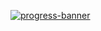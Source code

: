 [![progress-banner](https://backend.codecrafters.io/progress/http-server/6e45281d-9a1c-4288-861a-f6726f127ce0)](https://app.codecrafters.io/users/codecrafters-bot?r=2qF)
